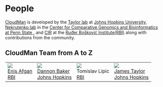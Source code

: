 # People

[CloudMan](http://usecloudman.org) is developed by the [Taylor lab](http://taylorlab.org) at [Johns Hopkins University](http://www.jhu.edu), [Nekrutenko lab](http://nekrut.bx.psu.edu) in the [Center for Comparative Genomics and Bioinformatics at Penn State ](http://www.bx.psu.edu), and [CIR](http://www.irb.hr/en/cir/) at the [Ruđer Bošković Institute(RBI)](http://www.irb.hr/en) along with contributions from the community.

## CloudMan Team from A to Z

<table>
  <tr>
    <td> <a href='/src/EnisAfgan/index.md'><img src="/src/CloudMan/Team/EnisAfgan.jpg" /></a> <br /> <a href='http://cloudman.irb.hr/enis/'>Enis Afgan</a> <br /> <a href='http://www.irb.hr/en/cir/'>RBI</a> </td>
    <td> <img src="/src/CloudMan/Team/dannon.jpg" /> <br /> <a href='/src/DannonBaker/index.md'>Dannon Baker</a> <br /> <a href='http://www.jhu.edu'>Johns Hopkins</a> </td>
    <td> <img src="/src/CloudMan/Team/TomislavLipic.jpg" /> <br /> Tomislav Lipic <br /><a href='http://www.irb.hr/en/cir/'>RBI</a> </td>
    <td> <img src="/src/GalaxyTeam/james.jpg" /> <br /> <a href='/src/JamesTaylor/index.md'>James Taylor</a> <br /> <a href='http://www.jhu.edu'>Johns Hopkins</a> </td>
  </tr>
</table>

